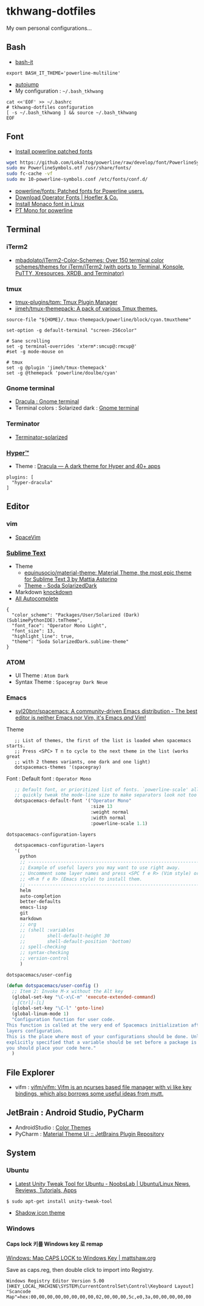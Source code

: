 tkhwang-dotfiles
================

My own personal configurations...


## Bash

* [bash-it](https://github.com/Bash-it/bash-it)

```
export BASH_IT_THEME='powerline-multiline'
```

* [autojump](https://github.com/wting/autojump)
* My configuration : `~/.bash_tkhwang`

```
cat <<'EOF' >> ~/.bashrc
# tkhwang-dotfiles configuration
[ -s ~/.bash_tkhwang ] && source ~/.bash_tkhwang
EOF
```


## Font

- [Install powerline patched fonts](https://askubuntu.com/questions/283908/how-can-i-install-and-use-powerline-plugin)

```bash
wget https://github.com/Lokaltog/powerline/raw/develop/font/PowerlineSymbols.otf https://github.com/Lokaltog/powerline/raw/develop/font/10-powerline-symbols.conf
sudo mv PowerlineSymbols.otf /usr/share/fonts/
sudo fc-cache -vf
sudo mv 10-powerline-symbols.conf /etc/fonts/conf.d/
```

- [powerline/fonts: Patched fonts for Powerline users.](https://github.com/powerline/fonts)
- [Download Operator Fonts | Hoefler & Co.](https://www.typography.com/fonts/operator/styles/)
- [Install Monaco font in Linux](https://gist.github.com/rogerleite/99819#file-install_monaco_font-sh)
- [PT Mono for powerline](https://github.com/wedens/dotfiles/blob/master/fonts/PT%20Mono%20for%20Powerline.ttf)


## Terminal

### iTerm2

* [mbadolato/iTerm2-Color-Schemes: Over 150 terminal color schemes/themes for iTerm/iTerm2 (with ports to Terminal, Konsole, PuTTY, Xresources, XRDB, and Terminator)](https://github.com/mbadolato/iTerm2-Color-Schemes)


### tmux

- [tmux-plugins/tpm: Tmux Plugin Manager](https://github.com/tmux-plugins/tpm)
- [jimeh/tmux-themepack: A pack of various Tmux themes.](https://github.com/jimeh/tmux-themepack)

```
source-file "${HOME}/.tmux-themepack/powerline/block/cyan.tmuxtheme"

set-option -g default-terminal "screen-256color"

# Sane scrolling
set -g terminal-overrides 'xterm*:smcup@:rmcup@'
#set -g mode-mouse on

# tmux
set -g @plugin 'jimeh/tmux-themepack'
set -g @themepack 'powerline/doulbe/cyan'
```

### Gnome terminal

* [Dracula : Gnome terminal](https://github.com/dracula/gnome-terminal)
* Terminal colors : Solarized dark : [Gnome terminal](https://github.com/metalelf0/gnome-terminal-colors)

### Terminator

- [Terminator-solarized](https://github.com/ghuntley/terminator-solarized)

### [Hyper™](https://hyper.is/)

* Theme : [Dracula — A dark theme for Hyper and 40+ apps](https://draculatheme.com/hyper)

```
plugins: [
  "hyper-dracula"
]
```

## Editor


### vim 

- [SpaceVim](https://spacevim.org/)


###  [Sublime Text](http://www.sublimetext.com/3)

* Theme
  * [equinusocio/material-theme: Material Theme, the most epic theme for Sublime Text 3 by Mattia Astorino](https://github.com/equinusocio/material-theme)
  * [Theme - Soda Solarized​Dark](https://packagecontrol.io/packages/Theme%20-%20Soda%20SolarizedDark)
* Markdown [knockdown](https://github.com/aziz/knockdown/)
* [All Autocomplete](https://packagecontrol.io/packages/All%20Autocomplete)

```
{
  "color_scheme": "Packages/User/Solarized (Dark) (SublimePythonIDE).tmTheme",
  "font_face": "Operator Mono Light",
  "font_size": 13,
  "highlight_line": true,
  "theme": "Soda SolarizedDark.sublime-theme"
}
```


### ATOM

- UI Theme : `Atom Dark`
- Syntax Theme : `Spacegray Dark Neue`


### Emacs 

- [syl20bnr/spacemacs: A community-driven Emacs distribution - The best editor is neither Emacs nor Vim, it's Emacs *and* Vim!](https://github.com/syl20bnr/spacemacs)

Theme

```
   ;; List of themes, the first of the list is loaded when spacemacs starts.
   ;; Press <SPC> T n to cycle to the next theme in the list (works great
   ;; with 2 themes variants, one dark and one light)
   dotspacemacs-themes '(spacegray)
```

Font : Default font : `Operator Mono`

```lisp
   ;; Default font, or prioritized list of fonts. `powerline-scale' allows to
   ;; quickly tweak the mode-line size to make separators look not too crappy.
   dotspacemacs-default-font '("Operator Mono"
                               :size 13
                               :weight normal
                               :width normal
                               :powerline-scale 1.1)
```

`dotspacemacs-configuration-layers`

```lisp
   dotspacemacs-configuration-layers
   '(
     python
     ;; ----------------------------------------------------------------
     ;; Example of useful layers you may want to use right away.
     ;; Uncomment some layer names and press <SPC f e R> (Vim style) or
     ;; <M-m f e R> (Emacs style) to install them.
     ;; ----------------------------------------------------------------
     helm
     auto-completion
     better-defaults
     emacs-lisp
     git
     markdown
     ;; org
     ;; (shell :variables
     ;;        shell-default-height 30
     ;;        shell-default-position 'bottom)
     ;; spell-checking
     ;; syntax-checking
     ;; version-control
     )
```


`dotspacemacs/user-config`

```lisp
(defun dotspacemacs/user-config ()
  ;; Item 2: Invoke M-x without the Alt key
  (global-set-key "\C-x\C-m" 'execute-extended-command)
  ; [Ctrl]-[L]
  (global-set-key "\C-l" 'goto-line)
  (global-linum-mode 1)
  "Configuration function for user code.
This function is called at the very end of Spacemacs initialization after
layers configuration.
This is the place where most of your configurations should be done. Unless it is
explicitly specified that a variable should be set before a package is loaded,
you should place your code here."
  )
```


## File Explorer

- vifm : [vifm/vifm: Vifm is an ncurses based file manager with vi like key bindings, which also borrows some useful ideas from mutt.](https://github.com/vifm/vifm)



## JetBrain : Android Studio, PyCharm

- AndroidStudio : [Color Themes](http://color-themes.com/?view=theme&id=563a1a6480b4acf11273ae47)
- PyCharm : [Material Theme UI :: JetBrains Plugin Repository](https://plugins.jetbrains.com/plugin/8006-material-theme-ui)


## System

### Ubuntu

- [Latest Unity Tweak Tool for Ubuntu - NoobsLab | Ubuntu/Linux News, Reviews, Tutorials, Apps](http://www.noobslab.com/2013/04/latest-unity-tweak-tool-for-ubuntu-1304.html)

```bash
$ sudo apt-get install unity-tweak-tool
```

* [Shadow icon theme](http://www.noobslab.com/2015/07/a-new-icon-set-shadow-available-for.html)


### Windows

#### Caps lock 키를 Windows key 로 remap

[Windows: Map CAPS LOCK to Windows Key | mattshaw.org](http://mattshaw.org/news/window-map-caps-lock-to-windows-key/)

Save as caps.reg, then double click to import into Registry.

```
Windows Registry Editor Version 5.00
[HKEY_LOCAL_MACHINE\SYSTEM\CurrentControlSet\Control\Keyboard Layout]
"Scancode Map"=hex:00,00,00,00,00,00,00,00,02,00,00,00,5c,e0,3a,00,00,00,00,00
```




